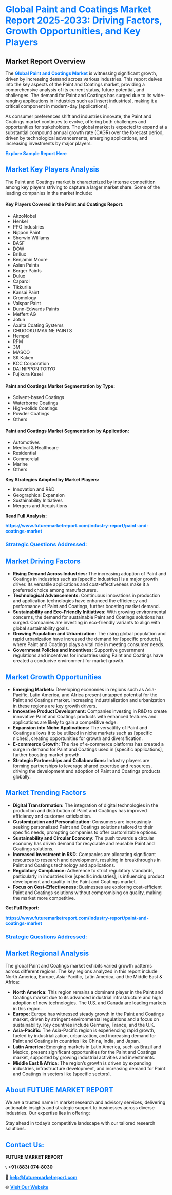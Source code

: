 <h1 style="color: #007BFF;">Global Paint and Coatings Market Report 2025-2033: Driving Factors, Growth Opportunities, and Key Players</h1>

<section id="overview">
<h2>Market Report Overview</h2>
<p>The <a href="https://www.futuremarketreport.com/industry-report/paint-and-coatings-market" style="color: #007BFF; text-decoration: none;"><strong>Global Paint and Coatings Market</strong></a> is witnessing significant growth, driven by increasing demand across various industries. This report delves into the key aspects of the Paint and Coatings market, providing a comprehensive analysis of its current status, future potential, and challenges. The demand for Paint and Coatings has surged due to its wide-ranging applications in industries such as [insert industries], making it a critical component in modern-day [applications].</p>
<p>As consumer preferences shift and industries innovate, the Paint and Coatings market continues to evolve, offering both challenges and opportunities for stakeholders. The global market is expected to expand at a substantial compound annual growth rate (CAGR) over the forecast period, driven by technological advancements, emerging applications, and increasing investments by major players.</p>
</section>

<section id="overview">
<p><a href="https://www.futuremarketreport.com/request-sample/reportId=84253" style="color: #007BFF; text-decoration: none;"><strong>Explore Sample Report Here</strong></a></p>
</section>

<section id="key-players">
<h2 style="color: #007BFF;">Market Key Players Analysis</h2>
<p>The Paint and Coatings market is characterized by intense competition among key players striving to capture a larger market share. Some of the leading companies in the market include:</p>
<h4>Key Players Covered in the Paint and Coatings Report:</h4>
<ul><li>AkzoNobel</li><li>Henkel</li><li>PPG Industries</li><li>Nippon Paint</li><li>Sherwin Williams</li><li>BASF</li><li>DOW</li><li>Brillux</li><li>Benjamin Moore</li><li>Asian Paints</li><li>Berger Paints</li><li>Dulux</li><li>Caparol</li><li>Tikkurila</li><li>Kansai Paint</li><li>Cromology</li><li>Valspar Paint</li><li>Dunn-Edwards Paints</li><li>Meffert AG</li><li>Jotun</li><li>Axalta Coating Systems</li><li>CHUGOKU MARINE PAINTS</li><li>Hempel</li><li>RPM</li><li>3M</li><li>MASCO</li><li>SK Kaken</li><li>KCC Corporation</li><li>DAI NIPPON TORYO</li><li>Fujikura Kasei</li></ul>
<h4>Paint and Coatings Market Segmentation by Type:</h4>
<ul><li>Solvent-based Coatings</li><li>Waterborne Coatings</li><li>High-solids Coatings</li><li>Powder Coatings</li><li>Others</li></ul>

<h4>Paint and Coatings Market Segmentation by Application:</h4>
<ul><li>Automotives</li><li>Medical &amp; Healthcare</li><li>Residential</li><li>Commercial</li><li>Marine</li><li>Others</li></ul>
<p><strong>Key Strategies Adopted by Market Players:</strong></p>
<ul>
<li>Innovation and R&D</li>
<li>Geographical Expansion</li>
<li>Sustainability Initiatives</li>
<li>Mergers and Acquisitions</li>
</ul>
</section>

<section>
<p><strong>Read Full Analysis: </strong></p><a href="https://www.futuremarketreport.com/industry-report/paint-and-coatings-market" style="color: #007BFF; text-decoration: none;"><strong>https://www.futuremarketreport.com/industry-report/paint-and-coatings-market</strong></a>
<h3 style="color: #007BFF;">Strategic Questions Addressed:</h3>
</section>

<section id="driving-factors">
<h2 style="color: #007BFF;">Market Driving Factors</h2>
<ul>
<li><strong>Rising Demand Across Industries:</strong> The increasing adoption of Paint and Coatings in industries such as [specific industries] is a major growth driver. Its versatile applications and cost-effectiveness make it a preferred choice among manufacturers.</li>
<li><strong>Technological Advancements:</strong> Continuous innovations in production and application technologies have enhanced the efficiency and performance of Paint and Coatings, further boosting market demand.</li>
<li><strong>Sustainability and Eco-Friendly Initiatives:</strong> With growing environmental concerns, the demand for sustainable Paint and Coatings solutions has surged. Companies are investing in eco-friendly variants to align with global sustainability goals.</li>
<li><strong>Growing Population and Urbanization:</strong> The rising global population and rapid urbanization have increased the demand for [specific products], where Paint and Coatings plays a vital role in meeting consumer needs.</li>
<li><strong>Government Policies and Incentives:</strong> Supportive government regulations and incentives for industries using Paint and Coatings have created a conducive environment for market growth.</li>
</ul>
</section>

<section id="growth-opportunities">
<h2 style="color: #007BFF;">Market Growth Opportunities</h2>
<ul>
<li><strong>Emerging Markets:</strong> Developing economies in regions such as Asia-Pacific, Latin America, and Africa present untapped potential for the Paint and Coatings market. Increasing industrialization and urbanization in these regions are key growth drivers.</li>
<li><strong>Innovative Product Development:</strong> Companies investing in R&D to create innovative Paint and Coatings products with enhanced features and applications are likely to gain a competitive edge.</li>
<li><strong>Expansion into Niche Applications:</strong> The versatility of Paint and Coatings allows it to be utilized in niche markets such as [specific niches], creating opportunities for growth and diversification.</li>
<li><strong>E-commerce Growth:</strong> The rise of e-commerce platforms has created a surge in demand for Paint and Coatings used in [specific applications], further boosting market growth.</li>
<li><strong>Strategic Partnerships and Collaborations:</strong> Industry players are forming partnerships to leverage shared expertise and resources, driving the development and adoption of Paint and Coatings products globally.</li>
</ul>
</section>

<section id="trending-factors">
<h2 style="color: #007BFF;">Market Trending Factors</h2>
<ul>
<li><strong>Digital Transformation:</strong> The integration of digital technologies in the production and distribution of Paint and Coatings has improved efficiency and customer satisfaction.</li>
<li><strong>Customization and Personalization:</strong> Consumers are increasingly seeking personalized Paint and Coatings solutions tailored to their specific needs, prompting companies to offer customizable options.</li>
<li><strong>Sustainability and Circular Economy:</strong> The push towards a circular economy has driven demand for recyclable and reusable Paint and Coatings solutions.</li>
<li><strong>Increased Investment in R&D:</strong> Companies are allocating significant resources to research and development, resulting in breakthroughs in Paint and Coatings technology and applications.</li>
<li><strong>Regulatory Compliance:</strong> Adherence to strict regulatory standards, particularly in industries like [specific industries], is influencing product development and quality in the Paint and Coatings market.</li>
<li><strong>Focus on Cost-Effectiveness:</strong> Businesses are exploring cost-efficient Paint and Coatings solutions without compromising on quality, making the market more competitive.</li>
</ul>
</section>

<section>
<p><strong>Get Full Report: </strong></p><a href="https://www.futuremarketreport.com/industry-report/paint-and-coatings-market" style="color: #007BFF; text-decoration: none;"><strong>https://www.futuremarketreport.com/industry-report/paint-and-coatings-market</strong></a>
<h3 style="color: #007BFF;">Strategic Questions Addressed:</h3>
</section>


<section id="regional-analysis">
<h2 style="color: #007BFF;">Market Regional Analysis</h2>
<p>The global Paint and Coatings market exhibits varied growth patterns across different regions. The key regions analyzed in this report include North America, Europe, Asia-Pacific, Latin America, and the Middle East & Africa:</p>
<ul>
<li><strong>North America:</strong> This region remains a dominant player in the Paint and Coatings market due to its advanced industrial infrastructure and high adoption of new technologies. The U.S. and Canada are leading markets in this region.</li>
<li><strong>Europe:</strong> Europe has witnessed steady growth in the Paint and Coatings market, driven by stringent environmental regulations and a focus on sustainability. Key countries include Germany, France, and the U.K.</li>
<li><strong>Asia-Pacific:</strong> The Asia-Pacific region is experiencing rapid growth, fueled by industrialization, urbanization, and increasing demand for Paint and Coatings in countries like China, India, and Japan.</li>
<li><strong>Latin America:</strong> Emerging markets in Latin America, such as Brazil and Mexico, present significant opportunities for the Paint and Coatings market, supported by growing industrial activities and investments.</li>
<li><strong>Middle East & Africa:</strong> The region’s growth is driven by expanding industries, infrastructure development, and increasing demand for Paint and Coatings in sectors like [specific sectors].</li>
</ul>
</section>

<footer>
<h2 style="color: #007BFF;">About FUTURE MARKET REPORT</h2>
<p>We are a trusted name in market research and advisory services, delivering actionable insights and strategic support to businesses across diverse industries. Our expertise lies in offering:</p>

<p>Stay ahead in today’s competitive landscape with our tailored research solutions.</p>

<h2 style="color: #007BFF;">Contact Us:</h2>
<p><strong>FUTURE MARKET REPORT</strong></p>
<p>📞 <strong>+91 (883) 074-8030</strong></p>
<p>📧 <strong><a href="mailto:help@futuremarketreport.com" style="color: #007BFF;">help@futuremarketreport.com</a></strong></p>
<p>🌐 <strong><a href="https://www.futuremarketreport.com/" style="color: #007BFF;">Visit Our Website</a></strong></p>
</footer>